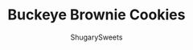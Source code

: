 ---
layout: ../../layouts/MarkdownPostLayout.astro
title: Buckeye Brownie Cookies
author: ShugarySweets
pubDate: 2022-08-02
description: "Buckeye Brownie Cookies are the perfect chocolate peanut butter treat! Fudgy chocolate cookies are topped with homemade buckeye candies in this easy recipe."
image_url: https://www.shugarysweets.com/wp-content/uploads/2022/08/buckey-brownie-cookies-facebook.jpg
tags: ["Cookies","American"]
calories: 378
protein: 6
carbohydrates: 46
fats: 20
fiber: 2
ingredients: ["1/4 cup granulated sugar","3/4 cup light brown sugar, packed","1/2 cup unsweetened cocoa powder","1/2 cup unsalted butter, melted","3 Tablespoons vegetable oil","1 large egg","2 teaspoons vanilla extract","1 1/2 cups all-purpose flour","1 teaspoon baking powder","1/2 teaspoon kosher salt","1/2 cup peanut butter","1 cup powdered sugar","1 Tablespoons unsalted butter, softened","1/2 cup semi-sweet chocolate chips"]
serves: 12
time: "1 hour 2 minutes"
prepTime: "20 minutes"
instructions: ["In a large mixing bowl, combine the sugar, brown sugar, cocoa powder, melted butter, and vegetable oil. Beat for about 2 minutes, then add egg and vanilla extract.","Add the flour, baking powder, and salt to the butter mixture, stirring just until combined.","Chill dough for about 30 minutes.","Preheat oven to 350 degrees F. Line a cookie sheet with parchment paper or silicone baking mat.","Remove cookie dough from refrigerator and roll dough into 12 equal sized cookie dough balls. Place on baking sheet.","Flatten cookie dough balls to 1/4 inch thickness. Bake for 10-12 minutes.","While the cookies bake, make the filling by beating the peanut butter, powdered sugar, and butter together until well combined. Roll into 12 peanut butter balls. Refrigerate for at least 5 minutes, until ready to use.","Remove cookies from the oven and use a spoon to make an indent in the center of each cookie (immediately).","Cool the cookies for about 5 minutes, then place a peanut butter ball into each indentation.","Melt chocolate chips (either in the microwave or double boiler). Spoon over peanut butter. Allow to set."]
nutrition: ["378 calories","46 grams carbohydrates","38 milligrams cholesterol","20 grams fat","2 grams fiber","6 grams protein","8 grams saturated fat","156 milligrams sodium","29 grams sugar","0 grams trans fat","10 grams unsaturated fat"]
---